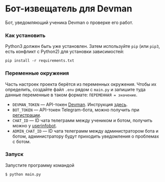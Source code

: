# Бот-извещатель для Devman

Бот, уведомляющий ученика Devman о проверке его работ.

### Как установить

Python3 должен быть уже установлен. 
Затем используйте `pip` (или `pip3`, есть конфликт с Python2) для установки зависимостей:
```shell
pip install -r requirements.txt
```

### Переменные окружения

Часть настроек проекта берётся из переменных окружения. Чтобы их определить, создайте файл `.env` рядом с `main.py` и запишите туда данные переменные в таком формате: `ПЕРЕМЕННАЯ = значение`. 

- `DEVMAN_TOKEN` — API-токен [Devman](https://dvmn.org/). Инструкция [здесь](https://dvmn.org/api/docs/).
- `BOT_TOKEN` — API-токен Telegram-бота, можно получить при [регистрации](https://way23.ru/%D1%80%D0%B5%D0%B3%D0%B8%D1%81%D1%82%D1%80%D0%B0%D1%86%D0%B8%D1%8F-%D0%B1%D0%BE%D1%82%D0%B0-%D0%B2-telegram.html).
- `CHAT_ID` — ID чата телеграмм между учеником и ботом, получить можно у [userinfobot](https://telegram.me/userinfobot).
- `ADMIN_CHAT_ID` — ID чата телеграмм между администратором бота и ботом, администратору будут приходить уведомления о проблемах с ботом.

### Запуск

Запустите программу командой

```bash
$ python main.py
```
